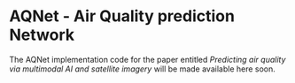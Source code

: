 # AQNet - Air Quality prediction Network

The AQNet implementation code for the paper entitled *Predicting air quality via multimodal AI and satellite imagery* will be made available here soon.
